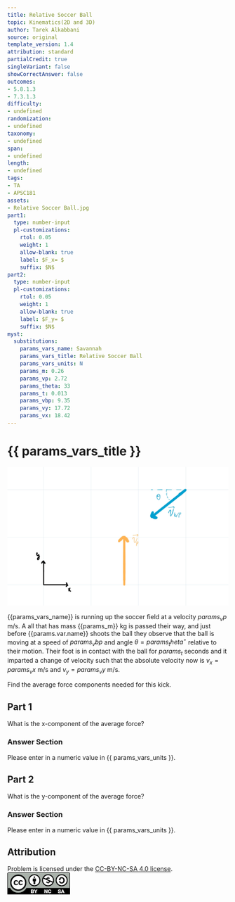 ```yaml
---
title: Relative Soccer Ball
topic: Kinematics(2D and 3D)
author: Tarek Alkabbani
source: original
template_version: 1.4
attribution: standard
partialCredit: true
singleVariant: false
showCorrectAnswer: false
outcomes:
- 5.8.1.3
- 7.3.1.3
difficulty:
- undefined
randomization:
- undefined
taxonomy:
- undefined
span:
- undefined
length:
- undefined
tags:
- TA
- APSC181
assets:
- Relative Soccer Ball.jpg
part1:
  type: number-input
  pl-customizations:
    rtol: 0.05
    weight: 1
    allow-blank: true
    label: $F_x= $
    suffix: $N$
part2:
  type: number-input
  pl-customizations:
    rtol: 0.05
    weight: 1
    allow-blank: true
    label: $F_y= $
    suffix: $N$
myst:
  substitutions:
    params_vars_name: Savannah
    params_vars_title: Relative Soccer Ball
    params_vars_units: N
    params_m: 0.26
    params_vp: 2.72
    params_theta: 33
    params_t: 0.013
    params_vbp: 9.35
    params_vy: 17.72
    params_vx: 18.42
---
```

# {{ params_vars_title }}
<img src="Relative Soccer Ball.jpg" width=700>

{{params_vars_name}} is running up the soccer field at a velocity ${{params_vp}}$ m/s. A all that has mass {{params_m}} kg is passed their way, and just before {{params.var.name}} shoots the ball they observe that the ball is moving at a speed of ${{params_vbp}}$ and angle $\theta = {{params_theta}}^\circ$ relative to their motion.
Their foot is in contact with the ball for ${{params_t}}$ seconds and it imparted a change of velocity such that the absolute velocity now is $v_x = {{params_vx}}$ m/s and  $v_y = {{params_vy}}$ m/s.

Find the average force components needed for this kick.

## Part 1

What is the x-component of the average force?

### Answer Section

Please enter in a numeric value in {{ params_vars_units }}.

## Part 2

What is the y-component of the average force?

### Answer Section

Please enter in a numeric value in {{ params_vars_units }}.

## Attribution

Problem is licensed under the [CC-BY-NC-SA 4.0 license](https://creativecommons.org/licenses/by-nc-sa/4.0/).<br> ![The Creative Commons 4.0 license requiring attribution-BY, non-commercial-NC, and share-alike-SA license.](https://raw.githubusercontent.com/firasm/bits/master/by-nc-sa.png)